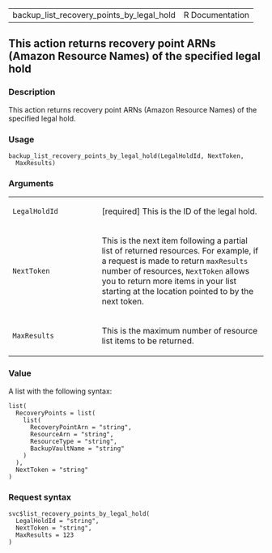 <table style="width: 100%;">
<tbody>
<tr class="odd">
<td>backup_list_recovery_points_by_legal_hold</td>
<td style="text-align: right;">R Documentation</td>
</tr>
</tbody>
</table>

## This action returns recovery point ARNs (Amazon Resource Names) of the specified legal hold

### Description

This action returns recovery point ARNs (Amazon Resource Names) of the
specified legal hold.

### Usage

    backup_list_recovery_points_by_legal_hold(LegalHoldId, NextToken,
      MaxResults)

### Arguments

<table>
<colgroup>
<col style="width: 35%" />
<col style="width: 65%" />
</colgroup>
<tbody>
<tr class="odd">
<td><code
id="backup_list_recovery_points_by_legal_hold_:_LegalHoldId">LegalHoldId</code></td>
<td><p>[required] This is the ID of the legal hold.</p></td>
</tr>
<tr class="even">
<td><code
id="backup_list_recovery_points_by_legal_hold_:_NextToken">NextToken</code></td>
<td><p>This is the next item following a partial list of returned
resources. For example, if a request is made to return
<code>maxResults</code> number of resources, <code>NextToken</code>
allows you to return more items in your list starting at the location
pointed to by the next token.</p></td>
</tr>
<tr class="odd">
<td><code
id="backup_list_recovery_points_by_legal_hold_:_MaxResults">MaxResults</code></td>
<td><p>This is the maximum number of resource list items to be
returned.</p></td>
</tr>
</tbody>
</table>

### Value

A list with the following syntax:

    list(
      RecoveryPoints = list(
        list(
          RecoveryPointArn = "string",
          ResourceArn = "string",
          ResourceType = "string",
          BackupVaultName = "string"
        )
      ),
      NextToken = "string"
    )

### Request syntax

    svc$list_recovery_points_by_legal_hold(
      LegalHoldId = "string",
      NextToken = "string",
      MaxResults = 123
    )
